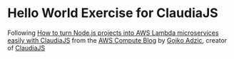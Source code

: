 # Hello World Exercise for ClaudiaJS

Following [How to turn Node.js projects into AWS Lambda microservices easily with ClaudiaJS](https://aws.amazon.com/blogs/compute/how-to-turn-node-js-projects-into-aws-lambda-microservices-easily-with-claudiajs/) from the [AWS Compute Blog](https://aws.amazon.com/blogs/compute/) by [Gojko Adzic](https://twitter.com/gojkoadzic), creator of [ClaudiaJS](https://github.com/claudiajs/claudia)
